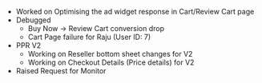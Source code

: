 - Worked on Optimising the ad widget response in Cart/Review Cart page
- Debugged 
	- Buy Now -> Review Cart conversion drop
	- Cart Page failure for Raju (User ID: 7)
- PPR V2 
	- Working on Reseller bottom sheet changes for V2 
	- Working on Checkout Details (Price details) for V2
- Raised Request for Monitor 
